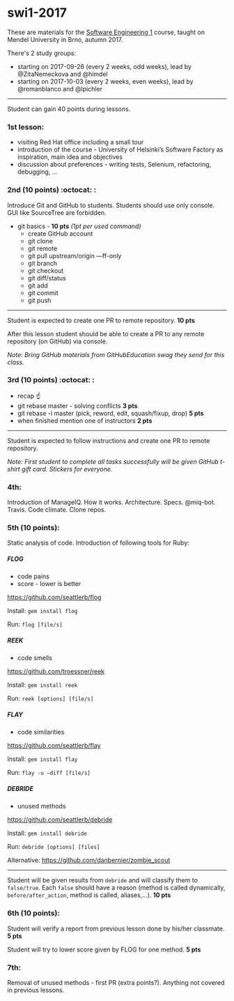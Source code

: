 # swi1-2017

These are materials for the [Software Engineering 1](http://is.mendelu.cz/katalog/syllabus.pl?kod=PEF:SWI1) course, taught on Mendel University in Brno, autumn 2017.

There's 2 study groups:

   * starting on 2017-09-26 (every 2 weeks, odd weeks), lead by @ZitaNemeckova and @himdel
   * starting on 2017-10-03 (every 2 weeks, even weeks), lead by @romanblanco and @lpichler

---
Student can gain 40 points during lessons.

### 1st lesson:

* visiting Red Hat office including a small tour 
* introduction of the course - University of Helsinki’s Software Factory as inspiration, main idea and objectives
* discussion about preferences - writing tests, Selenium, refactoring, debugging, … 

### 2nd (10 points) :octocat: :

Introduce Git and GitHub to students. Students should use only console. GUI like SourceTree are forbidden.

* git basics - **10 pts** *(1pt per used command)*
  * create GitHub account 
  * git clone
  * git remote
  * git pull upstream/origin —ff-only
  * git branch
  * git checkout
  * git diff/status
  * git add
  * git commit
  * git push

---
Student is expected to create one PR to remote repository. **10 pts** 

After this lesson student should be able to create a PR to any remote repository (on GitHub) via console.

*Note: Bring GitHub materials from GitHubEducation swag they send for this class.*

### 3rd (10 points) :octocat: :
* recap :point_up:
* git rebase master - solving conflicts **3 pts**
* git rebase -i master (pick, reword, edit, squash/fixup, drop) **5 pts**
* when finished mention one of instructors **2 pts**

---
Student is expected to follow instructions and create one PR to remote repository. 

*Note: First student to complete all tasks successfully will be given GitHub t-shirt gift card. Stickers for everyone.* 

### 4th:

Introduction of ManageIQ. How it works. Architecture. Specs. @miq-bot. Travis. Code climate. Clone repos. 

### 5th (10 points):

Static analysis of code. Introduction of following tools for Ruby:

##### FLOG

- code pains
- score - lower is better

https://github.com/seattlerb/flog

Install: `gem install flog`

Run: `flog [file/s]`

##### REEK

- code smells

https://github.com/troessner/reek

Install: `gem install reek`

Run: `reek [options] [file/s]`

##### FLAY

- code similarities

https://github.com/seattlerb/flay

Install: `gem install flay`

Run: `flay -u —diff [file/s]`

##### DEBRIDE

- unused methods

https://github.com/seattlerb/debride

Install: `gem install debride`

Run: `debride [options] [files]`

Alternative: https://github.com/danbernier/zombie_scout

---

Student will be given results from `debride` and will classify them to `false/true`. Each `false` should have a reason (method is called dynamically, `before/after_action`, method is called, aliases,…). **10 pts**

### 6th (10 points):
Student will verify a report from previous lesson done by his/her classmate. **5 pts**

Student will try to lower score given by FLOG for one method. **5 pts**

### 7th:
Removal of unused methods - first PR (extra points?). Anything not covered in previous lessons.


